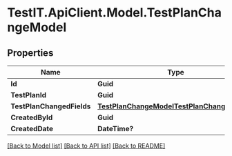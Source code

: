# TestIT.ApiClient.Model.TestPlanChangeModel

## Properties

Name | Type | Description | Notes
------------ | ------------- | ------------- | -------------
**Id** | **Guid** |  | 
**TestPlanId** | **Guid** |  | 
**TestPlanChangedFields** | [**TestPlanChangeModelTestPlanChangedFields**](TestPlanChangeModelTestPlanChangedFields.md) |  | 
**CreatedById** | **Guid** |  | 
**CreatedDate** | **DateTime?** |  | [optional] 

[[Back to Model list]](../README.md#documentation-for-models) [[Back to API list]](../README.md#documentation-for-api-endpoints) [[Back to README]](../README.md)

